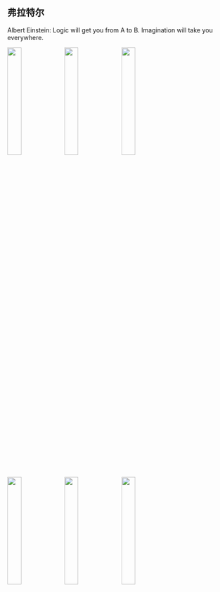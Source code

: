 ## 弗拉特尔

Albert Einstein: Logic will get you from A to B. Imagination will take you everywhere.

<img src="https://github.com/leyan95/material_manage_app/blob/master/assets/screen_gif/001.jpg" width="25%" />
<img src="https://github.com/leyan95/material_manage_app/blob/master/assets/screen_gif/003.png" width="25%" />
<img src="https://github.com/leyan95/material_manage_app/blob/master/assets/screen_gif/004.jpg" width="25%" />
<img src="https://github.com/leyan95/material_manage_app/blob/master/assets/screen_gif/005.png" width="25%" />
<img src="https://github.com/leyan95/material_manage_app/blob/master/assets/screen_gif/006.jpg" width="25%" />
<img src="https://github.com/leyan95/material_manage_app/blob/master/assets/screen_gif/007.png" width="25%" />